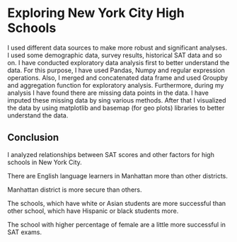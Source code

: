# Exploring New York City High Schools

I used different data sources to make more robust and significant analyses. I used some demographic data, survey results, historical SAT data and so on. I have conducted exploratory data analysis first to better understand the data. For this purpose, I have used Pandas, Numpy and regular expression operations. Also, I merged and concatenated data frame and used Groupby and aggregation function for exploratory analysis. Furthermore, during my analysis I have found there are missing data points in the data. I have imputed these missing data by sing various methods. After that I visualized the data by using matplotlib and basemap (for geo plots) libraries to better understand the data.

## Conclusion

I analyzed relationships between SAT scores and other factors for high schools in New York City. 

There are English language learners in Manhattan more than other districts. 

Manhattan district is more secure than others.

The schools, which have white or Asian students are more successful than other school, which have Hispanic or black students more.

The school with higher percentage of female are a little more successful in SAT exams.
